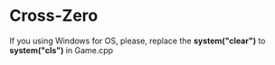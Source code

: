 # Cross-Zero

If you using Windows for OS, please, replace the **system("clear")** to **system("cls")** in Game.cpp
